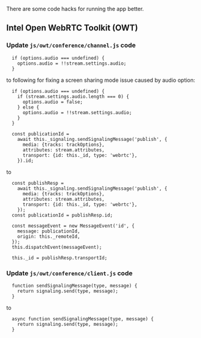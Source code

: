 There are some code hacks for running the app better.

## Intel Open WebRTC Toolkit (OWT)

### Update `js/owt/conference/channel.js` code

```
  if (options.audio === undefined) {
    options.audio = !!stream.settings.audio;
  }
```
to following for fixing a screen sharing mode issue caused by audio option:

```
  if (options.audio === undefined) {
    if (stream.settings.audio.length === 0) {
      options.audio = false;
    } else {
      options.audio = !!stream.settings.audio;
    }
  }
```

```
  const publicationId =
    await this._signaling.sendSignalingMessage('publish', {
      media: {tracks: trackOptions},
      attributes: stream.attributes,
      transport: {id: this._id, type: 'webrtc'},
    }).id;
```
to
```
  const publishResp =
    await this._signaling.sendSignalingMessage('publish', {
      media: {tracks: trackOptions},
      attributes: stream.attributes,
      transport: {id: this._id, type: 'webrtc'},
    });
  const publicationId = publishResp.id;

  const messageEvent = new MessageEvent('id', {
    message: publicationId,
    origin: this._remoteId,
  });
  this.dispatchEvent(messageEvent);

  this._id = publishResp.transportId;
```

### Update `js/owt/conference/client.js` code

```
  function sendSignalingMessage(type, message) {
    return signaling.send(type, message);
  }
```
to
```
  async function sendSignalingMessage(type, message) {
    return signaling.send(type, message);
  }
```